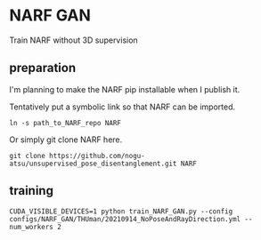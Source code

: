 # NARF GAN

Train NARF without 3D supervision

## preparation
I'm planning to make the NARF pip installable when I publish it.

Tentatively put a symbolic link so that NARF can be imported.

```angular2html
ln -s path_to_NARF_repo NARF
```

Or simply git clone NARF here.

```angular2html
git clone https://github.com/nogu-atsu/unsupervised_pose_disentanglement.git NARF
```

## training
```angular2html
CUDA_VISIBLE_DEVICES=1 python train_NARF_GAN.py --config configs/NARF_GAN/THUman/20210914_NoPoseAndRayDirection.yml --num_workers 2
```